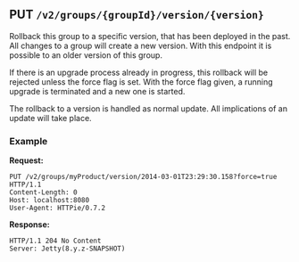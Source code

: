 ## PUT `/v2/groups/{groupId}/version/{version}`

Rollback this group to a specific version, that has been deployed in the past.
All changes to a group will create a new version.
With this endpoint it is possible to an older version of this group.

If there is an upgrade process already in progress, this rollback will be rejected unless the force flag is set.
With the force flag given, a running upgrade is terminated and a new one is started.

The rollback to a version is handled as normal update.
All implications of an update will take place.


### Example

**Request:**

```
PUT /v2/groups/myProduct/version/2014-03-01T23:29:30.158?force=true HTTP/1.1
Content-Length: 0
Host: localhost:8080
User-Agent: HTTPie/0.7.2
```

**Response:**

```
HTTP/1.1 204 No Content
Server: Jetty(8.y.z-SNAPSHOT)
```

